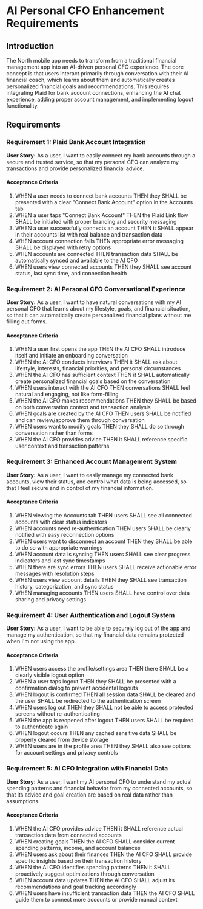 # AI Personal CFO Enhancement Requirements

## Introduction

The North mobile app needs to transform from a traditional financial management app into an AI-driven personal CFO experience. The core concept is that users interact primarily through conversation with their AI financial coach, which learns about them and automatically creates personalized financial goals and recommendations. This requires integrating Plaid for bank account connections, enhancing the AI chat experience, adding proper account management, and implementing logout functionality.

## Requirements

### Requirement 1: Plaid Bank Account Integration

**User Story:** As a user, I want to easily connect my bank accounts through a secure and trusted service, so that my personal CFO can analyze my transactions and provide personalized financial advice.

#### Acceptance Criteria

1. WHEN a user needs to connect bank accounts THEN they SHALL be presented with a clear "Connect Bank Account" option in the Accounts tab
2. WHEN a user taps "Connect Bank Account" THEN the Plaid Link flow SHALL be initiated with proper branding and security messaging
3. WHEN a user successfully connects an account THEN it SHALL appear in their accounts list with real balance and transaction data
4. WHEN account connection fails THEN appropriate error messaging SHALL be displayed with retry options
5. WHEN accounts are connected THEN transaction data SHALL be automatically synced and available to the AI CFO
6. WHEN users view connected accounts THEN they SHALL see account status, last sync time, and connection health

### Requirement 2: AI Personal CFO Conversational Experience

**User Story:** As a user, I want to have natural conversations with my AI personal CFO that learns about my lifestyle, goals, and financial situation, so that it can automatically create personalized financial plans without me filling out forms.

#### Acceptance Criteria

1. WHEN a user first opens the app THEN the AI CFO SHALL introduce itself and initiate an onboarding conversation
2. WHEN the AI CFO conducts interviews THEN it SHALL ask about lifestyle, interests, financial priorities, and personal circumstances
3. WHEN the AI CFO has sufficient context THEN it SHALL automatically create personalized financial goals based on the conversation
4. WHEN users interact with the AI CFO THEN conversations SHALL feel natural and engaging, not like form-filling
5. WHEN the AI CFO makes recommendations THEN they SHALL be based on both conversation context and transaction analysis
6. WHEN goals are created by the AI CFO THEN users SHALL be notified and can review/approve them through conversation
7. WHEN users want to modify goals THEN they SHALL do so through conversation rather than forms
8. WHEN the AI CFO provides advice THEN it SHALL reference specific user context and transaction patterns

### Requirement 3: Enhanced Account Management System

**User Story:** As a user, I want to easily manage my connected bank accounts, view their status, and control what data is being accessed, so that I feel secure and in control of my financial information.

#### Acceptance Criteria

1. WHEN viewing the Accounts tab THEN users SHALL see all connected accounts with clear status indicators
2. WHEN accounts need re-authentication THEN users SHALL be clearly notified with easy reconnection options
3. WHEN users want to disconnect an account THEN they SHALL be able to do so with appropriate warnings
4. WHEN account data is syncing THEN users SHALL see clear progress indicators and last sync timestamps
5. WHEN there are sync errors THEN users SHALL receive actionable error messages with resolution steps
6. WHEN users view account details THEN they SHALL see transaction history, categorization, and sync status
7. WHEN managing accounts THEN users SHALL have control over data sharing and privacy settings

### Requirement 4: User Authentication and Logout System

**User Story:** As a user, I want to be able to securely log out of the app and manage my authentication, so that my financial data remains protected when I'm not using the app.

#### Acceptance Criteria

1. WHEN users access the profile/settings area THEN there SHALL be a clearly visible logout option
2. WHEN a user taps logout THEN they SHALL be presented with a confirmation dialog to prevent accidental logouts
3. WHEN logout is confirmed THEN all session data SHALL be cleared and the user SHALL be redirected to the authentication screen
4. WHEN users log out THEN they SHALL not be able to access protected screens without re-authenticating
5. WHEN the app is reopened after logout THEN users SHALL be required to authenticate again
6. WHEN logout occurs THEN any cached sensitive data SHALL be properly cleared from device storage
7. WHEN users are in the profile area THEN they SHALL also see options for account settings and privacy controls

### Requirement 5: AI CFO Integration with Financial Data

**User Story:** As a user, I want my AI personal CFO to understand my actual spending patterns and financial behavior from my connected accounts, so that its advice and goal creation are based on real data rather than assumptions.

#### Acceptance Criteria

1. WHEN the AI CFO provides advice THEN it SHALL reference actual transaction data from connected accounts
2. WHEN creating goals THEN the AI CFO SHALL consider current spending patterns, income, and account balances
3. WHEN users ask about their finances THEN the AI CFO SHALL provide specific insights based on their transaction history
4. WHEN the AI CFO identifies spending patterns THEN it SHALL proactively suggest optimizations through conversation
5. WHEN account data updates THEN the AI CFO SHALL adjust its recommendations and goal tracking accordingly
6. WHEN users have insufficient transaction data THEN the AI CFO SHALL guide them to connect more accounts or provide manual context